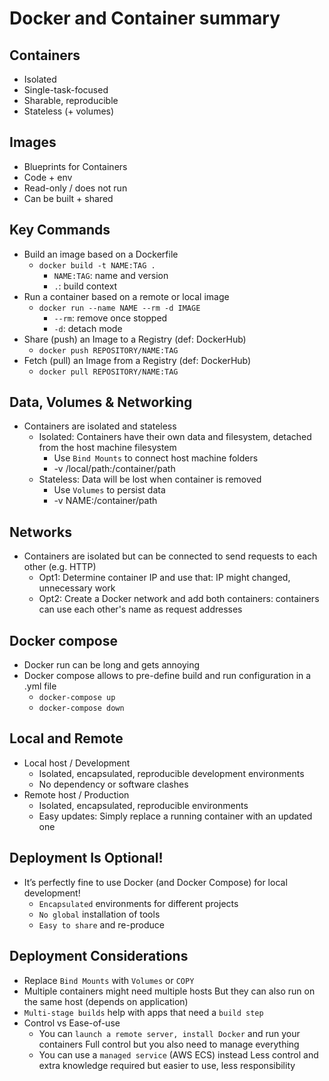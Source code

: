 # Docker and Container summary

## Containers
  - Isolated
  - Single-task-focused
  - Sharable, reproducible
  - Stateless (+ volumes)

## Images
  - Blueprints for Containers
  - Code + env
  - Read-only / does not run
  - Can be built + shared

## Key Commands
  - Build an image based on a Dockerfile
    - ```docker build -t NAME:TAG .```
      - ```NAME:TAG```: name and version
      - ```.```: build context
  - Run a container based on a remote or local image
    - ```docker run --name NAME --rm -d IMAGE```
      - ```--rm```: remove once stopped
      - ```-d```: detach mode
  - Share (push) an Image to a Registry (def: DockerHub)
    - ```docker push REPOSITORY/NAME:TAG```
  - Fetch (pull) an Image from a Registry (def: DockerHub)
    - ```docker pull REPOSITORY/NAME:TAG```

## Data, Volumes & Networking
  - Containers are isolated and stateless
    - Isolated: Containers have their own data and filesystem, detached from the host machine filesystem
      - Use `Bind Mounts` to connect host machine folders
      - -v /local/path:/container/path
    - Stateless: Data will be lost when container is removed
      - Use `Volumes` to persist data
      - -v NAME:/container/path

## Networks
  - Containers are isolated but can be connected to send requests to each other (e.g. HTTP)
    - Opt1: Determine container IP and use that: IP might changed, unnecessary work
    - Opt2: Create a Docker network and add both containers: containers can use each other's name as request addresses

## Docker compose
  - Docker run can be long and gets annoying
  - Docker compose allows to pre-define build and run configuration in a .yml file
    - ```docker-compose up```
    - ```docker-compose down```

## Local and Remote
  - Local host / Development
    - Isolated, encapsulated, reproducible development environments
    - No dependency or software clashes
  - Remote host / Production
    - Isolated, encapsulated, reproducible environments
    - Easy updates: Simply replace a running container with an updated one

## Deployment Is Optional!
  - It’s perfectly fine to use Docker (and Docker Compose) for local development!
    - `Encapsulated` environments for different projects
    - `No global` installation of tools
    - `Easy to share` and re-produce

## Deployment Considerations
  - Replace `Bind Mounts` with `Volumes` or `COPY`
  - Multiple containers might need multiple hosts
    But they can also run on the same host (depends on application)
  - `Multi-stage builds` help with apps that need a `build step`
  - Control vs Ease-of-use
    - You can `launch a remote server, install Docker` and run your containers
      Full control but you also need to manage everything
    - You can use a `managed service` (AWS ECS) instead
      Less control and extra knowledge required but easier to use, less responsibility